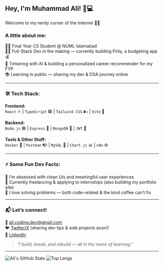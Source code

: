 ## Hey, I'm Muhammad Ali! 🧠💻  
Welcome to my nerdy corner of the internet 🚀✨

### A little about me:
🧑‍🎓 Final Year CS Student @ NUML Islamabad  
🧑‍💻 Full-Stack Dev in the making — currently building Finly, a budgeting app 💰  
🧪 Tinkering with AI & building a personalized career recommender for my FYP  
📚 Learning in public — sharing my dev & DSA journey online  

---

### 🛠️ Tech Stack:

**Frontend:**  
`React` ⚛ | `TypeScript` 🟦 | `Tailwind CSS` 🌬 | `Vite` 🚀

**Backend:**  
`Node.js` 🟢 | `Express` 🚂 | `MongoDB` 🍃 | `JWT` 🔐

**Tools & Other Stuff:**  
`Docker` 🐳 | `Postman` 📭 | `MySQL` 🐬 | `Chart.js` 📊 | `n8n` ⚙

---

### ⚡ Some Fun Dev Facts:
🌟 I’m obsessed with clean UIs and meaningful user experiences  
🌱 Currently freelancing & applying to internships (also building my portfolio site)  
🧩 I love solving problems — both code-related & the kind coffee can’t fix  

---

### 📬 Let’s connect!

💌 ali.coding.dev@gmail.com  
🐦 [Twitter/X](https://twitter.com/) (sharing dev tips & side projects soon!)  
📎 [LinkedIn](https://linkedin.com/in/)  

> *“I build, break, and rebuild — all in the name of learning.”*

---

![Ali's GitHub Stats](https://github-readme-stats.vercel.app/api?username=your-github-username&show_icons=true&theme=radical)
![Top Langs](https://github-readme-stats.vercel.app/api/top-langs/?username=your-github-username&layout=compact&theme=radical)

